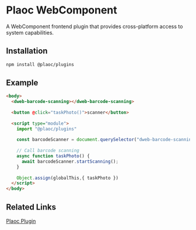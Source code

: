 # Plaoc WebComponent 

A WebComponent frontend plugin that provides cross-platform access to system capabilities.

## Installation

```bash
npm install @plaoc/plugins
```

## Example

```html
<body>
  <dweb-barcode-scanning></dweb-barcode-scanning>
  
  <button @click="taskPhoto()">scanner</button>
  
  <script type="module">
    import "@plaoc/plugins"
  
    const barcodeScanner = document.querySelector("dweb-barcode-scanning")!
  
    // Call barcode scanning
    async function taskPhoto() {
      await barcodeScanner.startScanning();
    }
  
    Object.assign(globalThis,{ taskPhoto })
  </script>
</body>
```

## Related Links
[Plaoc Plugin](../plugin/)